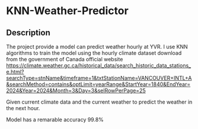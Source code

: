 # KNN-Weather-Predictor
## Description

The project provide a model can predict weather hourly at YVR.
I use KNN algorithms to train the model using the hourly climate dataset download from the government of Canada official website https://climate.weather.gc.ca/historical_data/search_historic_data_stations_e.html?searchType=stnName&timeframe=1&txtStationName=VANCOUVER+INTL+A&searchMethod=contains&optLimit=yearRange&StartYear=1840&EndYear=2024&Year=2024&Month=3&Day=3&selRowPerPage=25

Given current climate data and the current weather to predict the weather in the next hour.

Model has a remarable accuracy 99.8%
